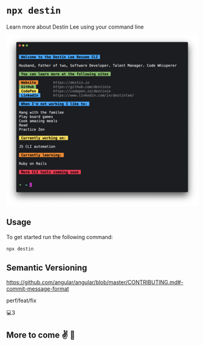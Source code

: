 # `npx destin`

Learn more about Destin Lee using your command line

![ClI Image](/public/app_img.png)

## Usage

To get started run the following command:

```sh
npx destin
```

## Semantic Versioning

https://github.com/angular/angular/blob/master/CONTRIBUTING.md#-commit-message-format

perf/feat/fix

💻3

## More to come ✌️ 🚀
